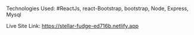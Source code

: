 
Technologies Used:
#ReactJs, react-Bootstrap, bootstrap, Node, Express, Mysql

Live Site Link:  https://stellar-fudge-ed716b.netlify.app
